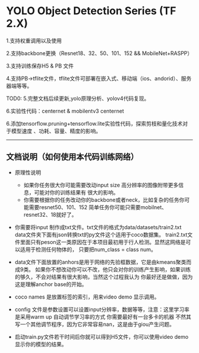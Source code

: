 # YOLO Object Detection Series (TF 2.X)

1.支持权重调用以及使用

2.支持backbone更换（Resnet18、32、50、101、152 && MobileNet+RASPP）

3.支持训练保存H5 & PB 文件

4.支持PB->tflite文件，tflite文件可部署在嵌入式、移动端（ios、andorid）、服务器端等等。

TOD0:
5.完整文档后续更新,yolo原理分析、yolov4代码复现。

6.实验性代码：centernet & mobilentv3 centernet

6.添加tensorflow.pruning+tensorflow.lite实验性代码，探索剪枝和量化技术对于模型速度
、功耗、容量、精度的影响。


---
## 文档说明（如何使用本代码训练网络）
- 原理性说明
    - 如果你任务很大你可能需要改动input size 高分辨率的图像附带更多信息，可能对你的训练结果有
        很大的影响。
    - 你需要根据你的任务改动你的backbone或者neck，比如复杂的任务你可能需要resnet50、101、152
        简单任务你可能只需要mobilnet、resnet32、18就好了。

- 你需要将input 制作成txt文件。txt文件的格式为data/datasets/train2.txt
  data文件夹下面有json转换txt的py文件这个适用于coco数据集。
  train2.txt文件里面只有peson这一类原因在于本项目最初用于行人检测。显然这网络是可以适用于检测任何物体的，
  只要把num_class = class num。
        
- data文件下面放置的anhors是用于网络的先验框数据，它是由kmeans聚类而成9类。
  如果你不想改动你可以不改，他只会对你的训练产生影响，如果训练的够久，不会对结果有很大影响，当然这个过程我认为
  你最好还是做做，因为这是理解anchor base的开始。

- coco names 是放置标签的索引，用来video demo 显示调用。

- config 文件是参数设置可以设置input分辨率，数据等等，注意：这里学习率是采用warm up 自动调节学习率的方式
  你需要最好有一台多卡的机器 不然其写一个其他调节程序，因为它非常容易nan，这是由于giou产生问题。
  
- 启动train.py文件若干时间后你就可以得到H5文件，你可以使用video demo 显示你的模型的结果。


  
  
